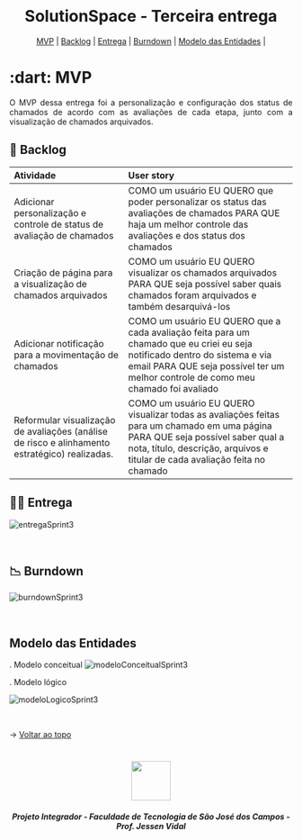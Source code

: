 
<br id="topo">
 
<h1 align="center">SolutionSpace - Terceira entrega</h1>

<p align="center">
    <a href="#mvp">MVP</a> | 
    <a href="#backlog">Backlog</a> |
    <a href="#entrega">Entrega</a> | 
    <a href="#burndown">Burndown</a> | 
    <a href="#modeloConceitual">Modelo das Entidades</a> |
</p>
<span id="mvp">
 
<h1> :dart: MVP </h1>
<p align="justify">O MVP dessa entrega foi a personalização e configuração dos status de chamados de acordo com as avaliações de cada etapa, junto com a visualização de chamados arquivados.</p>
  
<span id="backlog">

## 📌 Backlog

| Atividade | User story |
| :---- | :---- |
|   Adicionar personalização e controle de status de avaliação de chamados   |   COMO um usuário EU QUERO que poder personalizar os status das avaliações de chamados PARA QUE haja um melhor controle das avaliações e dos status dos chamados |
|   Criação de página para a visualização de chamados arquivados   |   COMO um usuário EU QUERO visualizar os chamados arquivados PARA QUE seja possível saber quais chamados foram arquivados e também desarquivá-los |
|   Adicionar notificação para a movimentação de chamados   |   COMO um usuário EU QUERO que a cada avaliação feita para um chamado que eu criei eu seja notificado dentro do sistema e via email PARA QUE seja possível ter um melhor controle de como meu chamado foi avaliado |
|   Reformular visualização de avaliações (análise de risco e alinhamento estratégico) realizadas.   |   COMO um usuário EU QUERO visualizar todas as avaliações feitas para um chamado em uma página PARA QUE seja possível saber qual a nota, título, descrição, arquivos e titular de cada avaliação feita no chamado |

<span id="entrega">
 
## 👩‍💻 Entrega
<p align="center"></p>

![entregaSprint3](https://github.com/CodeLabFatec/SolutionSpace/assets/26208169/66f96ad4-ccba-43d0-9687-35bc4d02207e)

<br />

<span id="burndown">

## 📉  Burndown
![burndownSprint3](https://github.com/CodeLabFatec/SolutionSpace/assets/26208169/64e3384d-ad1b-4b18-8bcb-7e5b084457fc)

<br>  

<span id="modeloConceitual">

## Modelo das Entidades

. Modelo conceitual
![modeloConceitualSprint3](https://user-images.githubusercontent.com/26208169/233863687-1e1b8507-bf11-4273-9e06-9a0a1bcbd87f.png)

. Modelo lógico

![modeloLogicoSprint3](https://github.com/CodeLabFatec/SolutionSpace/assets/26208169/464e9d50-e6a7-410c-9aaa-9811e85778ae)

<br>


  → [Voltar ao topo](#topo)
<h1 align="center"> <img src = "https://fatecsjc-prd.azurewebsites.net/images/logo/fatecsjc_400x192.png" height="70"  align="auto">
<h5 align="center"> Projeto Integrador - Faculdade de Tecnologia de São José dos Campos - Prof. Jessen Vidal </h5>
